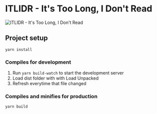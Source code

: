 # ITLIDR -  It's Too Long, I Don't Read

![ITLIDR -  It's Too Long, I Don't Read](https://itlidr.thangman22.com/assets/og.png)

## Project setup
```
yarn install
```

### Compiles for development
1. Run ```yarn build-watch``` to start the development server
2. Load dist folder with with Load Unpacked
3. Refresh everytime that file changed

### Compiles and minifies for production
```
yarn build
```
